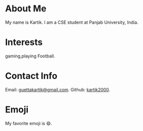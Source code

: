 # About Me
My name is Kartik. I am a CSE student at Panjab University, India.
# Interests
gaming,playing Football.
# Contact Info
Email: [guettakartik@gmail.com](mailto:guettakartik@gmail.com).
Github: [kartik2000](https://github.com/kartik2000).
# Emoji
My favorite emoji is :smile:.

